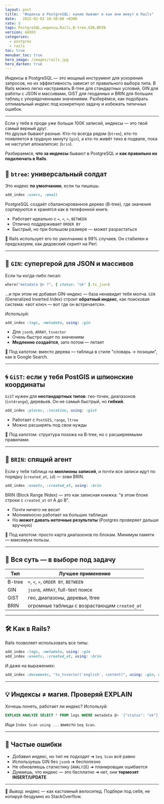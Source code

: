 ```yaml
---
layout: post
title:  "Индексы в PostgreSQL: какие бывают и как они живут в Rails"
date:   2025-02-02 10:30:00 +0300
rate: 3  
tags: PostgreSQL,индексы,Rails,B-tree,GIN,BRIN
version: A49X3
categories:
  - postgres
  - rails
toc: true
menubar_toc: true
hero_image: /images/rails.jpg
hero_darken: true
---
```

Индексы в PostgreSQL — это мощный инструмент для ускорения запросов, но их эффективность зависит от правильного выбора типа. В Rails можно легко настраивать B-tree для стандартных условий, GIN для работы с JSON и массивами, GiST для геоданных и BRIN для больших таблиц с упорядоченными значениями. Разберёмся, как подобрать оптимальный индекс под конкретную задачу и избежать типичных ошибок.

---
Если у тебя в проде уже больше 100К записей, индексы — это твой самый верный друг.  
Но друзья бывают разные. Кто-то всегда рядом (`btree`), кто-то появляется в трудную минуту (`gin`), а кто-то живёт тихо в подвале, пока не наступит апокалипсис (`brin`).

Разбираемся, **что за индексы** бывают в PostgreSQL и **как правильно их подключать в Rails**.

## 🧱 `btree`: универсальный солдат

Это индекс **по умолчанию**, если ты пишешь:

```ruby
add_index :users, :email
````

PostgreSQL создаёт сбалансированное дерево (B-tree), где значения сортируются и хранятся как в телефонной книге.

* Работает идеально с `=`, `<`, `>`, `BETWEEN`
* Отлично поддерживает `ORDER BY`
* Быстрый, но при большом размере — может разрастаться

📌 Rails использует его по умолчанию в 99% случаев. Он стабилен и предсказуем, как дедовский скрипт на Perl.

---

## 🌲 `GIN`: супергерой для JSON и массивов

Если ты когда-либо писал:

```ruby
where("metadata @> ?", { status: "ok" }.to_json)
```

...и при этом не добавил GIN-индекс — база ненавидит тебя молча.
`GIN` (Generalized Inverted Index) строит **обратный индекс**, как поисковая система: «вот ключ — вот где он встречается».

Используй:

```ruby
add_index :logs, :metadata, using: :gin
```

* Для `jsonb`, `ARRAY`, `tsvector`
* Очень быстро ищет по значениям
* **Медленно создаётся**, зато потом — летает

📌 Под капотом: вместо дерева — таблица в стиле "словарь → позиции", как в Google Search.

---

## 🌀 `GiST`: если у тебя PostGIS и шпионские координаты

`GiST` нужен для **нестандартных типов**: гео-точек, диапазонов (`int4range`), деревьев. Он не самый быстрый, но **гибкий**.

```ruby
add_index :places, :location, using: :gist
```

* Работает с `PostGIS`, `range`, `ltree`
* Можно расширять под свои нужды

📌 Под капотом: структура похожа на B-tree, но с расширяемыми правилами.

---

## 🔎 `BRIN`: спящий агент

Если у тебя таблица на **миллионы записей**, и почти все записи идут по порядку (`created_at`, `id`) — зови BRIN.

```ruby
add_index :events, :created_at, using: :brin
```

BRIN (Block Range INdex) — это как записная книжка: "в этом блоке строки с `created_at` от A до B".

* Почти ничего не весит
* Молниеносно работает на больших таблицах
* Но **может давать неточные результаты** (Postgres проверяет дальше вручную)

📌 Под капотом: просто карта диапазонов по блокам. Минимум памяти — максимум пользы.

---

## 🧠 Вся суть — в выборе под задачу

| Тип    | Лучшее применение                            |
| ------ | -------------------------------------------- |
| B-tree | `=`, `<`, `>`, `ORDER BY`, `BETWEEN`         |
| GIN    | `jsonb`, `ARRAY`, full-text поиск            |
| GiST   | гео, диапазоны, деревья, ltree               |
| BRIN   | огромные таблицы с возрастающим `created_at` |

---

## 🛠️ Как в Rails?

Rails позволяет использовать все типы:

```ruby
add_index :logs, :metadata, using: :gin
add_index :events, :created_at, using: :brin
```

И даже на выражениях:

```ruby
add_index :documents, "to_tsvector('english', content)", using: :gin, name: :idx_fts
```

---

## 💡 Индексы ≠ магия. Проверяй EXPLAIN

Хочешь понять, работает ли индекс? Используй:

```sql
EXPLAIN ANALYZE SELECT * FROM logs WHERE metadata @> '{"status": "ok"}';
```

Ищи `Index Scan using ...` вместо `Seq Scan`.

---

## 🚨 Частые ошибки

* Добавил индекс, но тип не подходит ➜ `Seq Scan` всё равно
* Используешь GIN без `jsonb` ➜ бесполезно
* Не обновляешь статистику (`ANALYZE`) ➜ планировщик ошибается
* Думаешь, что индекс — это бесплатно ➜ нет, они **тормозят INSERT/UPDATE**

---

📌 *Вывод*: индекс — как кастомный велосипед. Подбери под себя, не копируй бездумно из StackOverflow.

